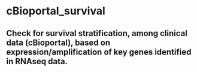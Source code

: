 # cBioportal_survival
## Check for survival stratification, among clinical data (cBioportal), based on expression/amplification of key genes identified in RNAseq data.
